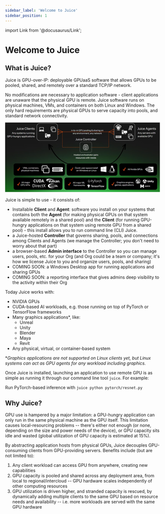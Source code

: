 ```yaml
---
sidebar_label: 'Welcome to Juice'
sidebar_position: 1
---
```


import Link from '@docusaurus/Link';

# Welcome to Juice

## What is Juice?

Juice is GPU-over-IP: deployable GPUaaS software that allows GPUs to be pooled, shared, and remotely over a standard TCP/IP network.

No modifications are necessary to application software - client applications are unaware that the physical GPU is remote. Juice software runs on physical machines, VMs, and containers on both Linux and Windows. The only hard requirements are physical GPUs to serve capacity into pools, and standard network connectivity.

 ![Juice Components](/img/juice/JuiceComponents.png)

Juice is simple to use - it consists of:

- Installable **Client** and **Agent**: software you install on your systems that contains both the **Agent** (for making physical GPUs on that system available remotely in a shared pool) and the **Client** (for running GPU-hungry applications on that system using remote GPU from a shared pool) - this install allows you to run command line (CLI) Juice.
- a Juice-hosted **Controller** that governs sharing, pools, and connections among Clients and Agents (we manage the Controller; you don't need to worry about that part)
- a browser-based **Admin interface** to the Controller so you can manage users, pools, etc. for your Org (and Org could be a team or company; it's how we license Juice to you and organize users, pools, and sharing)
- COMING SOON: a Windows Desktop app for running applications and sharing GPUs
- COMING SOON: a reporting interface that gives admins deep visibility to the activity within their Org

Today Juice works with:

- NVIDIA GPUs
- CUDA-based AI workloads, e.g. those running on top of PyTorch or TensorFlow frameworks
- Many graphics applications*, like:
  - Unreal
  - Unity
  - Blender
  - Maya
  - Revit
- Any physical, virtual, or container-based system
 
*_Graphics applications are not supported on Linux clients yet, but Linux systems can act as GPU agents for any workload including graphics._

Once Juice is installed, launching an application to use remote GPU is as simple as running it through our command line tool `juice`. For example:

Run PyTorch-based inference with `juice python pytorch/resnet.py`

## Why Juice?

GPU use is hampered by a major limitation: a GPU-hungry application can only run in the same physical machine as the GPU itself. This limitation causes local-resourcing problems -- there's either not enough (or none, depending on the size and power needs of the device), or GPU capacity sits idle and wasted (global utilization of GPU capacity is estimated at 15%).

By abstracting application hosts from physical GPUs, Juice decouples GPU-consuming clients from GPU-providing servers.  Benefits include (but are not limited to):

1. Any client workload can access GPU from anywhere, creating new capabilities
1. GPU capacity is pooled and shared across any deployment area, from local to regional/intercloud -- GPU hardware scales independently of other computing resources
1. GPU utilization is driven higher, and stranded capacity is rescued, by dynamically adding multiple clients to the same GPU based on resource needs and availability -- i.e. more workloads are served with the same GPU hardware

